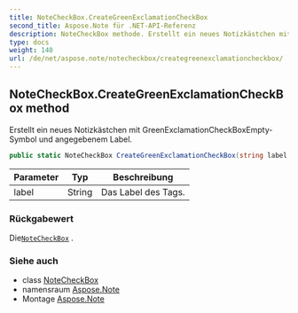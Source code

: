 ```yaml
---
title: NoteCheckBox.CreateGreenExclamationCheckBox
second_title: Aspose.Note für .NET-API-Referenz
description: NoteCheckBox methode. Erstellt ein neues Notizkästchen mit GreenExclamationCheckBoxEmptySymbol und angegebenem Label.
type: docs
weight: 140
url: /de/net/aspose.note/notecheckbox/creategreenexclamationcheckbox/
---
```

## NoteCheckBox.CreateGreenExclamationCheckBox method

Erstellt ein neues Notizkästchen mit GreenExclamationCheckBoxEmpty-Symbol und angegebenem Label.

```csharp
public static NoteCheckBox CreateGreenExclamationCheckBox(string label = "")
```

| Parameter | Typ | Beschreibung |
| --- | --- | --- |
| label | String | Das Label des Tags. |

### Rückgabewert

Die[`NoteCheckBox`](../) .

### Siehe auch

* class [NoteCheckBox](../)
* namensraum [Aspose.Note](../../notecheckbox/)
* Montage [Aspose.Note](../../../)


